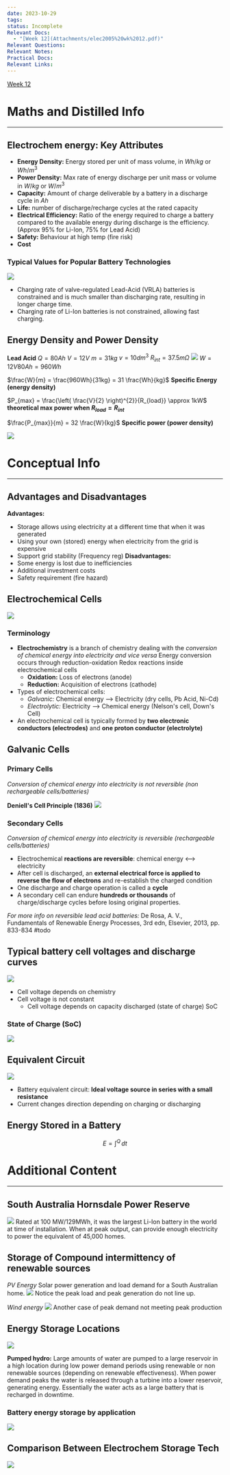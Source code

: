 ```yaml
---
date: 2023-10-29
tags: 
status: Incomplete
Relevant Docs:
  - "[Week 12](Attachments/elec2005%20wk%2012.pdf)"
Relevant Questions: 
Relevant Notes: 
Practical Docs: 
Relevant Links:
---
```

[Week 12](Attachments/elec2005%20wk%2012.pdf)
# Maths and Distilled Info
---

## Electrochem energy: Key Attributes

- **Energy Density:** Energy stored per unit of mass volume, in $Wh/kg$ or $Wh/m^3$
- **Power Density:** Max rate of energy discharge per unit mass or volume in $W/kg$ or $W/m^3$
- **Capacity:** Amount of charge deliverable by a battery in a discharge cycle in $Ah$
- **Life:** number of discharge/recharge cycles at the rated capacity
- **Electrical Efficiency:** Ratio of the energy required to charge a battery compared to the available energy during discharge is the efficiency. (Approx 95% for Li-Ion, 75% for Lead Acid)
- **Safety:** Behaviour at high temp (fire risk)
- **Cost**

### Typical Values for Popular Battery Technologies
![](Attachments/Pasted%20image%2020231031142815.png)
- Charging rate of valve-regulated Lead-Acid (VRLA) batteries is constrained and is much smaller than discharging rate, resulting in longer charge time.
- Charging rate of Li-Ion batteries is not constrained, allowing fast charging.

## Energy Density and Power Density
**Lead Acid**
$Q = 80Ah$  $V = 12V$  $m = 31kg$  $v=10dm^{3}$   $R_{int}=37.5 m \Omega$
![](Attachments/Pasted%20image%2020231031143628.png)
$W = 12V 80Ah = 960Wh$

$\frac{W}{m} = \frac{960Wh}{31kg} = 31 \frac{Wh}{kg}$ **Specific Energy (energy density)**

$P_{max} = \frac{\left( \frac{V}{2} \right)^{2}}{R_{load}} \approx 1kW$ **theoretical max power when $R_{load} = R_{int}$**

$\frac{P_{max}}{m} = 32 \frac{W}{kg}$ **Specific power (power density)**

![](Attachments/Pasted%20image%2020231031144307.png)



# Conceptual Info
---
## Advantages and Disadvantages
**Advantages:**
- Storage allows using electricity at a different time that when it was generated
- Using your own (stored) energy when electricity from the grid is expensive
- Support grid stability (Frequency reg)
**Disadvantages:**
- Some energy is lost due to inefficiencies
- Additional investment costs
- Safety requirement (fire hazard)


## Electrochemical Cells
![](Attachments/Pasted%20image%2020231031144806.png)
### Terminology
-  **Electrochemistry** is a branch of chemistry dealing with the *conversion of chemical energy into electricity and vice versa* Energy conversion occurs through reduction-oxidation Redox reactions inside electrochemical cells
	- **Oxidation:** Loss of electrons (anode)
	- **Reduction:** Acquisition of electrons (cathode)
- Types of electrochemical cells:
	- *Galvanic:* Chemical energy --> Electricity (dry cells, Pb Acid, Ni-Cd)
	- *Electrolytic:* Electricity --> Chemical energy (Nelson's cell, Down's Cell)
- An electrochemical cell is typically formed by **two electronic conductors (electrodes)** and **one proton conductor (electrolyte)**

## Galvanic Cells

### Primary Cells
*Conversion of chemical energy into electricity is not reversible (non rechargeable cells/batteries)*

**Deniell's Cell Principle (1836)**
![](Attachments/Pasted%20image%2020231031140847.png)



### Secondary Cells
*Conversion of chemical energy into electricity is reversible (rechargeable cells/batteries)*

- Electrochemical **reactions are reversible**: chemical energy <--> electricity
- After cell is discharged, an **external electrical force is applied to reverse the flow of electrons** and re-establish the charged condition
- One discharge and charge operation is called a **cycle**
- A secondary cell can endure **hundreds or thousands** of charge/discharge cycles before losing original properties.

*For more info on reversible lead acid batteries:*
De Rosa, A. V., Fundamentals of Renewable Energy Processes, 3rd edn, Elsevier, 2013, pp. 833-834
#todo 


## Typical battery cell voltages and discharge curves

![](Attachments/Pasted%20image%2020231031144419.png)
- Cell voltage depends on chemistry
- Cell voltage is not constant
	- Cell voltage depends on capacity discharged (state of charge) SoC

### State of Charge (SoC)
![](Attachments/Pasted%20image%2020231031144718.png)


## Equivalent Circuit
![](Attachments/Pasted%20image%2020231031144834.png)
- Battery equivalent circuit: **Ideal voltage source in series with a small resistance**
- Current changes direction depending on charging or discharging

## Energy Stored in a Battery

$$E = \int^{Q}  \, dt $$


# Additional Content
---

## South Australia Hornsdale Power Reserve
![](Attachments/Pasted%20image%2020231031135653.png)
Rated at 100 MW/129MWh, it was the largest Li-Ion battery in the world at time of installation. When at peak output, can provide enough electricity to power the equivalent of 45,000 homes.

## Storage of Compound intermittency of renewable sources
*PV Energy*
Solar power generation and load demand for a South Australian home.
![](Attachments/Pasted%20image%2020231031134807.png)
Notice the peak load and peak generation do not line up.

*Wind energy*
![](Attachments/Pasted%20image%2020231031134914.png)
Another case of peak demand not meeting peak production

## Energy Storage Locations
![](Attachments/Pasted%20image%2020231031134959.png)

**Pumped hydro:** Large amounts of water are pumped to a large reservoir in a high location during low power demand periods using renewable or non renewable sources (depending on renewable effectiveness). When power demand peaks the water is released through a turbine into a lower reservoir, generating energy. 
Essentially the water acts as a large battery that is recharged in downtime.

### Battery energy storage by application
![](Attachments/Pasted%20image%2020231031135558.png)



## Comparison Between Electrochem Storage Tech
![](Attachments/Pasted%20image%2020231031142305.png)
